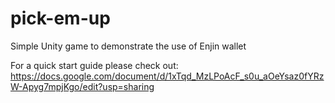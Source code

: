 # pick-em-up
Simple Unity game to demonstrate the use of Enjin wallet

For a quick start guide please check out:
https://docs.google.com/document/d/1xTqd_MzLPoAcF_s0u_aOeYsaz0fYRzW-Apyg7mpjKgo/edit?usp=sharing
